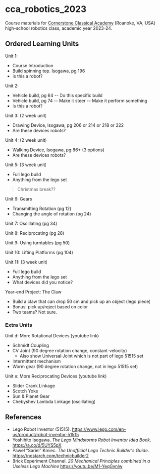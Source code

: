 # cca_robotics_2023

Course materials for [Cornerstone Classical Academy](https://cornerstoneclassicalroanoke.org/) (Roanoke, VA, USA) high-school robotics class, academic year 2023-24.

## Ordered Learning Units

Unit 1:

- Course Introduction
- Build spinning top. Isogawa, pg 196
- Is this a robot?

Unit 2:

- Vehicle build, pg 64
-- Do this specific build
- Vehicle build, pg 74
-- Make it steer
-- Make it perform something
- Is this a robot?

Unit 3: (2 week unit)

- Drawing Device, Isogawa, pg 206 or 214 or 218 or 222
- Are these devices robots?

Unit 4: (2 week unit)

- Walking Device, Isogawa, pg 86+ (3 options)
- Are these devices robots?

Unit 5: (3 week unit)

- Full lego build
- Anything from the lego set

> Christmas break??

Unit 6: Gears

- Transmitting Rotation (pg 12)
- Changing the angle of rotation (pg 24)

Unit 7: Oscillating (pg 34)

Unit 8: Reciprocating (pg 28)

Unit 9: Using turntables (pg 50)

Unit 10: Lifting Platforms (pg 104)

Unit 11: (3 week unit)

- Full lego build
- Anything from the lego set
- What devices did you notice?

Year-end Project: The Claw

- Build a claw that can drop 50 cm and pick up an object (lego piece)
- Bonus: pick up/reject based on color
- Two teams? Not sure.

### Extra Units

Unit d: More Rotational Devices (youtube link)

- Schmidt Coupling
- CV Joint (90 degree rotation change, constant-velocity)
   - Also show Universal Joint which is not part of lego 51515 set
- Intermittent mechanism
- Worm gear (90 degree rotation change, not in lego 51515 set)

Unit e: More Reciprocating Devices (youtube link)

- Slider Crank Linkage
- Scotch Yoke
- Sun & Planet Gear
- Chebyshev Lambda Linkage (oscillating)

## References

- Lego Robot Inventor (51515). https://www.lego.com/en-us/product/robot-inventor-51515
- Yoshihito Isogawa. *The Lego Mindstorms Robot Inventor Idea Book*. https://a.co/d/5UYS5pX
- Paweł “Sariel” Kmiec. *The Unofficial Lego Technic Builder's Guide*. https://nostarch.com/technicbuilder2
- Brick Experiment Channel. *20 Mechanical Principles combined in a Useless Lego Machine* https://youtu.be/M1-YeqGynlw
